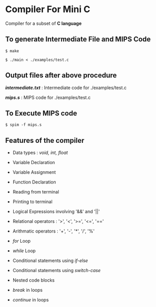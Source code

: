 # Compiler For Mini C

Compiler for a subset of **C language** 

## To generate Intermediate File and MIPS Code

	$ make

	$ ./main < ./examples/test.c

## Output files after above procedure 

***intermediate.txt*** : Intermediate code for ./examples/test.c

***mips.s*** : MIPS code for ./examples/test.c


## To Execute MIPS code

	$ spim -f mips.s

## Features of the compiler 

* Data types : *void, int, float*

* Variable Declaration

* Variable Assignment

* Function Declaration

* Reading from terminal

* Printing to terminal

* Logical Expressions involving '&&' and '||'

* Relational operators : '>', '<', '>=', '<=', '=='

* Arithmatic operators : '+', '-', '*', '/', '%'

* *for* Loop

* *while* Loop

* Conditional statements using *if-else* 

* Conditional statements using *switch-case*

* Nested code blocks

* *break* in loops

* *continue* in loops
